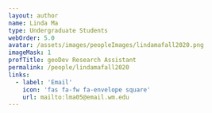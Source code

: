 ```yaml
---
layout: author
name: Linda Ma
type: Undergraduate Students
webOrder: 5.0
avatar: /assets/images/peopleImages/lindamafall2020.png
imageMask: 1
profTitle: geoDev Research Assistant
permalink: /people/lindamafall2020
links:
  - label: 'Email'
    icon: 'fas fa-fw fa-envelope square'
    url: mailto:lma05@email.wm.edu
---
```

